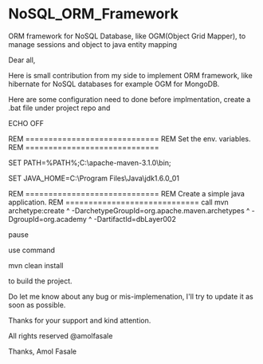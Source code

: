 NoSQL_ORM_Framework
===================

ORM framework for NoSQL Database, like OGM(Object Grid Mapper), to manage sessions and object to java entity mapping


Dear all,

Here is small contribution from my side to implement ORM framework, 
like hibernate for NoSQL databases for example OGM for MongoDB.

Here are some configuration need to done before implmentation, create a .bat file under project repo and

ECHO OFF
 
REM =============================
REM Set the env. variables.
REM =============================

SET PATH=%PATH%;C:\apache-maven-3.1.0\bin;

SET JAVA_HOME=C:\Program Files\Java\jdk1.6.0_01

REM =============================
REM Create a simple java application.
REM =============================
call mvn archetype:create ^
-DarchetypeGroupId=org.apache.maven.archetypes ^
-DgroupId=org.academy ^
-DartifactId=dbLayer002

pause


use command

mvn clean install

to build the project.


Do let me know about any bug or mis-implemenation, I'll try to update it as soon as possible.  

Thanks for your support and kind attention.  

All rights reserved @amolfasale
  
Thanks,
Amol Fasale
